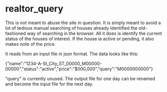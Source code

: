 # realtor_query

This is not meant to abuse the site in question. It is simply meant to avoid a lot of tedious manual searching of houses already identified the old-fashioned way of searching in the browser. All it does is identify the current status of the houses of interest. If the house ia active or pending, it also makes note of the price.

It reads from an input file in json format. The data looks like this:

{"name":"1234-A-St_City_ST_00000_M00000-00000","status":"active","price":"$000,000","query":"M0000000000"}

"query" is currently unused. The output file for one day can be renamed and become the input file for the next day.